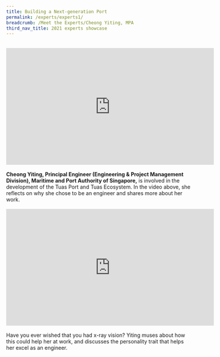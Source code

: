 ```yaml
---
title: Building a Next-generation Port
permalink: /experts/experts1/
breadcrumb: /Meet the Experts/Cheong Yiting, MPA
third_nav_title: 2021 experts showcase
---
```




<br>
<div class="bp-youtube">
<iframe width="560" height="315" src="https://www.youtube.com/embed/JxOFDQi9P58" frameborder="0" allow="accelerometer; autoplay; clipboard-write; encrypted-media; gyroscope; picture-in-picture" allowfullscreen></iframe>
</div>
<br>
<b>Cheong Yiting, Principal Engineer (Engineering & Project Management Division), Maritime and Port Authority of Singapore,</b> is involved in the development of the Tuas Port and Tuas Ecosystem. In the video above, she reflects on why she chose to be an engineer and shares more about her work. 
<br>
<br>
<div class="bp-youtube">
<iframe width="560" height="315" src="https://www.youtube.com/embed/VaDcXAF4INY" frameborder="0" allow="accelerometer; autoplay; clipboard-write; encrypted-media; gyroscope; picture-in-picture" allowfullscreen></iframe>
</div>
<br>
Have you ever wished that you had x-ray vision? Yiting muses about how this could help her at work, and discusses the personality trait that helps her excel as an engineer.
